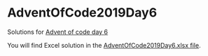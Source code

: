 # AdventOfCode2019Day6
Solutions for [Advent of code day 6](https://adventofcode.com/2019/day/6)

You will find Excel solution in the [AdventOfCode2019Day6.xlsx file](https://github.com/Sefan90/AdventOfCode2019/blob/master/AdventOfCode2019Day6/AdventOfCode2019Day6.xlsx).
